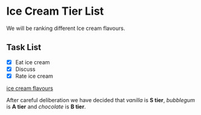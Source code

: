 # Ice Cream Tier List

We will be ranking different Ice cream flavours.

## Task List

- [x] Eat ice cream
- [x] Discuss 
- [x] Rate ice cream

[ice cream flavours](https://parade.com/1359045/stephanieosmanski/ice-cream-flavors/)

After careful deliberation we have decided that *vanilla* is **S tier**, *bubblegum* is **A tier** and *chocolate* is **B tier**. 